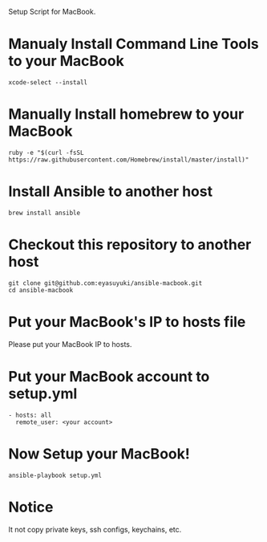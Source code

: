 Setup Script for MacBook.

# Manualy Install Command Line Tools to your MacBook
```
xcode-select --install
```

# Manually Install homebrew to your MacBook
```
ruby -e "$(curl -fsSL https://raw.githubusercontent.com/Homebrew/install/master/install)"
```

# Install Ansible to another host
```
brew install ansible
```

# Checkout this repository to another host
```
git clone git@github.com:eyasuyuki/ansible-macbook.git
cd ansible-macbook
```

# Put your MacBook's IP to hosts file
Please put your MacBook IP to hosts.

# Put your MacBook account to setup.yml
```
- hosts: all
  remote_user: <your account>
```

# Now Setup your MacBook!
```
ansible-playbook setup.yml
```

# Notice
It not copy private keys, ssh configs, keychains, etc.
